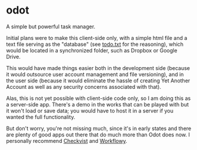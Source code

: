 odot
====

A simple but powerful task manager.

Initial plans were to make this client-side only,
with a simple html file and a text file serving as the "database"
(see [todo.txt](http://todotxt.com) for the reasoning),
which would be located in a synchronized folder, such as Dropbox or Google Drive.

This would have made things easier both in the development side
(because it would outsource user account management and file versioning),
and in the user side (because it would eliminate the hassle of creating
Yet Another Account as well as any security concerns associated with that).

Alas, this is not yet possible with client-side code only,
so I am doing this as a server-side app.
There's a demo in the works that can be played with but it won't load or save data;
you would have to host it in a server if you wanted the full functionality.

But don't worry, you're not missing much, since it's in early states
and there are plenty of good apps out there that do much more than Odot does now.
I personally recommend [Checkvist](http://checkvist.com) and [Workflowy](http://workflowy.com).
